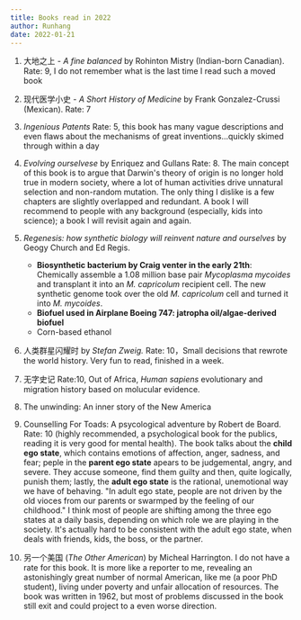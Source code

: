 ```yaml
---
title: Books read in 2022
author: Runhang
date: 2022-01-21
---
```


1. 大地之上 - _A fine balanced_ by Rohinton Mistry (Indian-born Canadian). Rate: 9, I do not remember what is the last time I read such a moved book

2. 现代医学小史 - _A Short History of Medicine_ by Frank Gonzalez-Crussi (Mexican). Rate: 7
3. _Ingenious Patents_  Rate: 5, this book has many vague descriptions and even flaws about the mechanisms of great inventions...quickly skimed through within a day
4. _Evolving ourselvese_ by Enriquez and Gullans Rate: 8. The main concept of this book is to argue that Darwin's theory of origin is no longer hold true in modern society, where a lot of human activities drive unnatural selection and non-random mutation. The only thing I dislike is a few chapters are slightly overlapped and redundant. A book I will recommend to people with any background (especially, kids into science); a book I will revisit again and again.
5. _Regenesis: how synthetic biology will reinvent nature and ourselves_ by Geogy Church and Ed Regis.
   - **Biosynthetic bacterium by Craig venter in the early 21th**: Chemically assemble a 1.08 million base pair *Mycoplasma mycoides* and transplant it into an *M. capricolum* recipient cell. The new synthetic genome took over the old *M. capricolum* cell and turned it into *M. mycoides*. 
   - **Biofuel used in Airplane Boeing 747: jatropha oil/algae-derived biofuel**
   - Corn-based ethanol 
6. 人类群星闪耀时 by *Stefan Zweig.* Rate: 10，Small decisions that rewrote the world history. Very fun to read, finished in a week. 
7. 无字史记 Rate:10, Out of Africa, *Human sapiens* evolutionary and migration history based on molucular evidence.
8. The unwinding: An inner story of the New America 
9. Counselling For Toads: A psycological adventure by Robert de Board. Rate: 10 (highly recommended, a psychological book for the publics, reading it is very good for mental health). The book talks about the **child ego state**, which contains emotions of affection, anger, sadness, and fear; peple in the **parent ego state** apears to be judgemental, angry, and severe. They accuse someone, find them guilty and then, quite logically, punish them; lastly, the **adult ego state** is the rational, unemotional way we have of behaving. "In adult ego state, people are not driven by the old vioces from our parents or swarmped by the feeling of our childhood." I think most of people are shifting among the three ego states at a daily basis, depending on which role we are playing in the society. It's actually hard to be consistent with the adult ego state, when deals with friends, kids, the boss, or the partner. 
10. 另一个美国 (*The Other American*) by Micheal Harrington. I do not have a rate for this book. It is more like a reporter to me, revealing an astonishingly great number of normal American, like me (a poor PhD student), living under poverty and unfair allocation of resources. The book was written in 1962, but most of problems discussed in the book still exit and could project to a even worse direction. 
